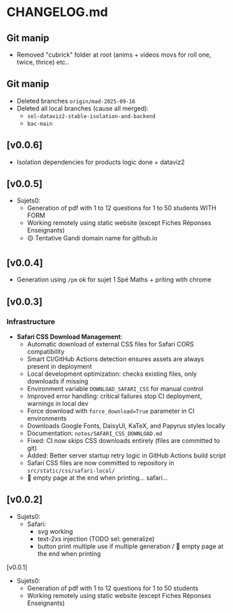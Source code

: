 # CHANGELOG.md





## Git manip

- Removed "cubrick" folder at root (anims + videos movs for roll one, twice, thrice) etc..


## Git manip

- Deleted branches `origin/mad-2025-09-16`
- Deleted all local branches (cause all merged):
    - `sel-dataviz2-stable-isolation-and-backend`
    - `bac-main`


## [v0.0.6]

- Isolation dependencies for products logic done + dataviz2


## [v0.0.5]

- Sujets0:
    - Generation of pdf with 1 to 12 questions for 1 to 50 students WITH FORM
    - Working remotely using static website (except Fiches Réponses Enseignants)
    - 🟡 Tentative Gandi domain name for github.io



## [v0.0.4]

- Generation using `/pm` ok for sujet 1 Spé Maths + priting with chrome


## [v0.0.3]

### Infrastructure
- **Safari CSS Download Management**:
  - Automatic download of external CSS files for Safari CORS compatibility  
  - Smart CI/GitHub Actions detection ensures assets are always present in deployment
  - Local development optimization: checks existing files, only downloads if missing
  - Environment variable `DOWNLOAD_SAFARI_CSS` for manual control
  - Improved error handling: critical failures stop CI deployment, warnings in local dev
  - Force download with `force_download=True` parameter in CI environments
  - Downloads Google Fonts, DaisyUI, KaTeX, and Papyrus styles locally
  - Documentation: `notes/SAFARI_CSS_DOWNLOAD.md`
  - Fixed: CI now skips CSS downloads entirely (files are committed to git)
  - Added: Better server startup retry logic in GitHub Actions build script
  - Safari CSS files are now committed to repository in `src/static/css/safari-local/`
  - 🔴 empty page at the end when printing... safari...

## [v0.0.2]

- Sujets0:
    - Safari:
        - svg working
        - text-2xs injection (TODO sel: generalize) 
        - button print multiple use if multiple generation / 🔴 empty page at the end when printing


[v0.0.1]

- Sujets0: 
    - Generation of pdf with 1 to 12 questions for 1 to 50 students
    - Working remotely using static website (except Fiches Réponses Enseignants)